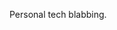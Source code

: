 Personal tech blabbing.

<!-- # bun-react-tailwind-template

To install dependencies:

```bash
bun install
```

To start a development server:

```bash
bun dev
```

To run for production:

```bash
bun start
```

This project was created using `bun init` in bun v1.2.14. [Bun](https://bun.sh) is a fast all-in-one JavaScript runtime. -->
